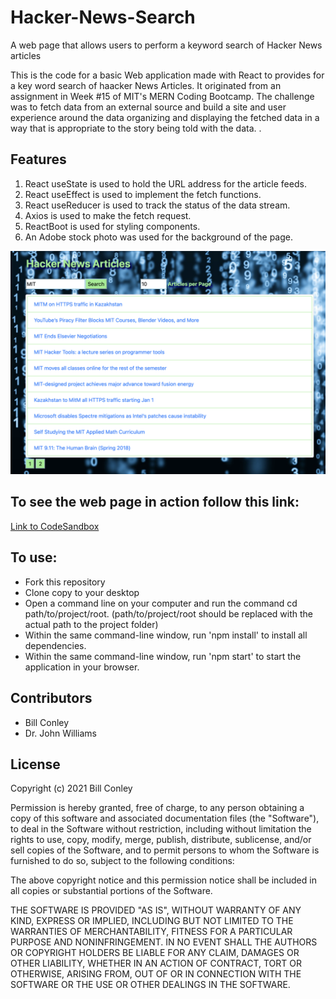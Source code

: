 # Hacker-News-Search
A web page that allows users to perform a keyword search of Hacker News articles
<p>This is the code for a basic Web application made with React to provides for a key word search of haacker News Articles. It originated from an assignment in Week #15 of MIT's MERN Coding Bootcamp. The challenge was to fetch data from an external source and build a site and user experience around the data organizing and displaying the fetched data in a way that is appropriate to the story being told with the data. .</p>

<h2>Features</h2>
<ol>
<li>React useState is used to hold the URL address for the article feeds.</li>
<li>React useEffect is used to implement the fetch functions.</li>
<li>React useReducer is used to track the status of the data stream.</li>
<li>Axios is used to make the fetch request.</li>
<li>ReactBoot is used for styling components.</li>
<li>An Adobe stock photo was used for the background of the page.</li>
</ol>
<img src="./HackerNews.png"/>
<h2>To see the web page in action follow this link:</h2>
<a href="https://codesandbox.io/s/vibrant-sutherland-ut8l5?file=/src/app.jsx">Link to CodeSandbox</a>
<h2>To use:</h2>
<ul>
<li>Fork this repository</li>
<li>Clone copy to your desktop</li>
<li>Open a command line on your computer and run the command cd path/to/project/root. (path/to/project/root should be replaced with the actual path to the project folder)</li>
<li>Within the same command-line window, run 'npm install' to install all dependencies.</li>
<li>Within the same command-line window, run 'npm start' to start the application in your browser.</li>
  </ul>
<h2>Contributors</h2>
<ul>
  <li>Bill Conley</li>
  <li>Dr. John Williams</li>
 </ul>
<h2>License</h2>
<p>Copyright (c) 2021 Bill Conley</p>
<p>Permission is hereby granted, free of charge, to any person obtaining a copy
of this software and associated documentation files (the "Software"), to deal
in the Software without restriction, including without limitation the rights
to use, copy, modify, merge, publish, distribute, sublicense, and/or sell
copies of the Software, and to permit persons to whom the Software is
furnished to do so, subject to the following conditions:</p>
<p>The above copyright notice and this permission notice shall be included in all
copies or substantial portions of the Software. </p>
<p>THE SOFTWARE IS PROVIDED "AS IS", WITHOUT WARRANTY OF ANY KIND, EXPRESS OR
IMPLIED, INCLUDING BUT NOT LIMITED TO THE WARRANTIES OF MERCHANTABILITY,
FITNESS FOR A PARTICULAR PURPOSE AND NONINFRINGEMENT. IN NO EVENT SHALL THE
AUTHORS OR COPYRIGHT HOLDERS BE LIABLE FOR ANY CLAIM, DAMAGES OR OTHER
LIABILITY, WHETHER IN AN ACTION OF CONTRACT, TORT OR OTHERWISE, ARISING FROM,
OUT OF OR IN CONNECTION WITH THE SOFTWARE OR THE USE OR OTHER DEALINGS IN THE
SOFTWARE.</p>
